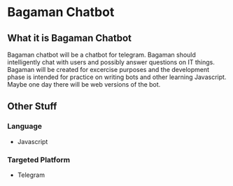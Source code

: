 # Bagaman Chatbot

## What it is Bagaman Chatbot
Bagaman chatbot will be a chatbot for telegram. Bagaman should intelligently chat with users and possibly answer questions on IT things. 
Bagaman will be created for excercise purposes and the development phase is intended for practice on writing bots and other learning 
Javascript. Maybe one day there will be web versions of the bot.

## Other Stuff
### Language
- Javascript
### Targeted Platform 
- Telegram
